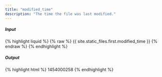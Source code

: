 ```yaml
---
title: "modified_time"
description: "The time the file was last modified."
---
```

##### Input

{% highlight liquid %}
{% raw %}
{{ site.static_files.first.modified_time }}
{% endraw %}
{% endhighlight %}

##### Output

{% highlight html %}
1454000258
{% endhighlight %}
